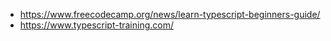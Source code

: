 * https://www.freecodecamp.org/news/learn-typescript-beginners-guide/
* https://www.typescript-training.com/